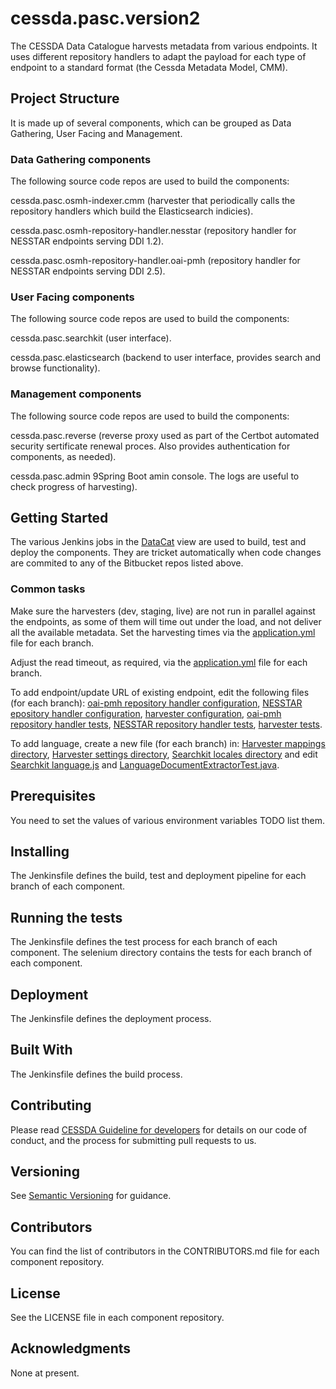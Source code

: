 # cessda.pasc.version2 

The CESSDA Data Catalogue harvests metadata from various endpoints. 
It uses different repository handlers to adapt the payload for each type of endpoint to a standard format (the Cessda Metadata Model, CMM). 

## Project Structure

It is made up of several components, which can be grouped as Data Gathering, User Facing and Management.

### Data Gathering components

The following source code repos are used to build the components:

cessda.pasc.osmh-indexer.cmm (harvester that periodically calls the repository handlers which build the Elasticsearch indicies). 

cessda.pasc.osmh-repository-handler.nesstar (repository handler for NESSTAR endpoints serving DDI 1.2).

cessda.pasc.osmh-repository-handler.oai-pmh (repository handler for NESSTAR endpoints serving DDI 2.5).


### User Facing components

The following source code repos are used to build the components:

cessda.pasc.searchkit (user interface).

cessda.pasc.elasticsearch (backend to user interface, provides search and browse functionality).



### Management components

The following source code repos are used to build the components:

cessda.pasc.reverse (reverse proxy used as part of the Certbot automated security sertificate renewal proces. Also provides authentication for components, as needed).

cessda.pasc.admin 9Spring Boot amin console. The logs are useful to check progress of harvesting).


## Getting Started

The various Jenkins jobs in the [DataCat](https://cit.cessda.eu/view/DataCat/) view are used to build, test and deploy the components. 
They are tricket automatically when code changes are commited to any of the Bitbucket repos listed above.


### Common tasks

Make sure the harvesters (dev, staging, live) are not run in parallel against the endpoints, as some of them will time out under the load, and not deliver all the available metadata. 
Set the harvesting times via the [application.yml](https://bitbucket.org/cessda/cessda.pasc.osmh-indexer.cmm/src/master/src/main/resources/application.yml) file for each branch.

Adjust the read timeout, as required, via the [application.yml](https://bitbucket.org/cessda/cessda.pasc.osmh-indexer.cmm/src/master/src/main/resources/application.yml) file for each branch.

To add endpoint/update URL of existing endpoint, edit the following files (for each branch):
[oai-pmh repository handler configuration](https://bitbucket.org/cessda/cessda.pasc.osmh-repository-handler.oai-pmh/src/development/src/main/resources/application.yml), 
[NESSTAR epository handler configuration](https://bitbucket.org/cessda/cessda.pasc.osmh-repository-handler.nesstar/src/development/src/main/resources/application.yml), 
[harvester configuration](https://bitbucket.org/cessda/cessda.pasc.osmh-indexer.cmm/src/develop/src/test/java/eu/cessda/pasc/oci/repository/PascHarvesterDaoTest.java), 
[oai-pmh repository handler tests](https://bitbucket.org/cessda/cessda.pasc.osmh-repository-handler.oai-pmh/src/development/src/test/java/eu/cessda/pasc/osmhhandler/oaipmh/configuration/HandlerConfigurationPropertiesTest.java), 
[NESSTAR repository handler tests](https://bitbucket.org/cessda/cessda.pasc.osmh-repository-handler.nesstar/src/development/src/test/java/eu/cessda/pasc/osmhhandler/nesstar/configuration/HandlerConfigurationPropertiesTest.java), 
[harvester tests](https://bitbucket.org/cessda/cessda.pasc.osmh-indexer.cmm/src/develop/src/test/java/eu/cessda/pasc/oci/repository/PascHarvesterDaoTest.java?mode=edit&spa=0&at=develop&fileviewer=file-view-default). 

To add language, create a new file (for each branch) in: 
[Harvester mappings directory](https://bitbucket.org/cessda/cessda.pasc.osmh-indexer.cmm/src/develop/src/main/resources/elasticsearch/mappings/), 
[Harvester settings directory](https://bitbucket.org/cessda/cessda.pasc.osmh-indexer.cmm/src/develop/src/main/resources/elasticsearch/settings/), 
[Searchkit locales directory](https://bitbucket.org/cessda/cessda.pasc.searchkit/src/master/src/locales/) and edit [Searchkit language.js](https://bitbucket.org/cessda/cessda.pasc.searchkit/src/dev/src/utilities/language.js) and [LanguageDocumentExtractorTest.java](https://bitbucket.org/cessda/cessda.pasc.osmh-indexer.cmm/src/develop/src/test/java/eu/cessda/pasc/oci/service/helpers/LanguageDocumentExtractorTest.java).



## Prerequisites

You need to set the values of various environment variables TODO list them.


## Installing

The Jenkinsfile defines the build, test and deployment pipeline for each branch of each component.


## Running the tests
 
The Jenkinsfile defines the test process for each branch of each component.
The selenium directory contains the tests for each branch of each component.


## Deployment

The Jenkinsfile defines the deployment process.


## Built With

The Jenkinsfile defines the build process.

## Contributing

Please read [CESSDA Guideline for developers](https://bitbucket.org/cessda/cessda.guidelines.cit/wiki/Developers) for details on our code of conduct, and the process for submitting pull requests to us.

## Versioning

See [Semantic Versioning](https://semver.org/) for guidance.

## Contributors

You can find the list of contributors in the CONTRIBUTORS.md file for each component repository.

## License

See the LICENSE file in each component repository.

## Acknowledgments

None at present.


